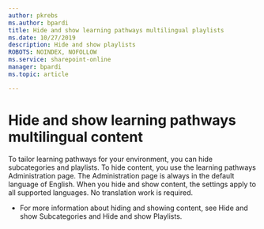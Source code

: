 ```yaml
---
author: pkrebs
ms.author: bpardi
title: Hide and show learning pathways multilingual playlists
ms.date: 10/27/2019
description: Hide and show playlists
ROBOTS: NOINDEX, NOFOLLOW
ms.service: sharepoint-online
manager: bpardi
ms.topic: article

---
```


# Hide and show learning pathways multilingual content 

To tailor learning pathways for your environment, you can hide subcategories and playlists. To hide content, you use the learning pathways Administration page. The Administration page is always in the default language of English. When you hide and show content, the settings apply to all supported languages. No translation work is required. 

- For more information about hiding and showing content, see Hide and show Subcategories and Hide and show Playlists. 




